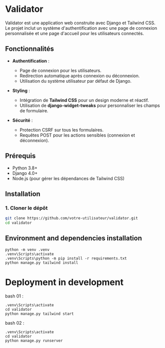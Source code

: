 # Validator

Validator est une application web construite avec Django et Tailwind CSS. Le projet inclut un système d'authentification avec une page de connexion personnalisée et une page d'accueil pour les utilisateurs connectés. 

## Fonctionnalités

- **Authentification** :
  - Page de connexion pour les utilisateurs.
  - Redirection automatique après connexion ou déconnexion.
  - Utilisation du système utilisateur par défaut de Django.

- **Styling** :
  - Intégration de **Tailwind CSS** pour un design moderne et réactif.
  - Utilisation de **django-widget-tweaks** pour personnaliser les champs de formulaire.

- **Sécurité** :
  - Protection CSRF sur tous les formulaires.
  - Requêtes POST pour les actions sensibles (connexion et déconnexion).

## Prérequis

- Python 3.8+
- Django 4.0+
- Node.js (pour gérer les dépendances de Tailwind CSS)

## Installation

### 1. Cloner le dépôt
```bash
git clone https://github.com/votre-utilisateur/validator.git
cd validator
```
## Environment and dependencies installation
```
python -m venv .venv
.venv\Scripts\activate
.venv\Scripts\python -m pip install -r requirements.txt
python manage.py tailwind install
```

# Deployment in development
bash 01 : 
```
.venv\Scripts\activate
cd validator
python manage.py tailwind start
```
bash 02 :
```
.venv\Scripts\activate
cd validator
python manage.py runserver

```